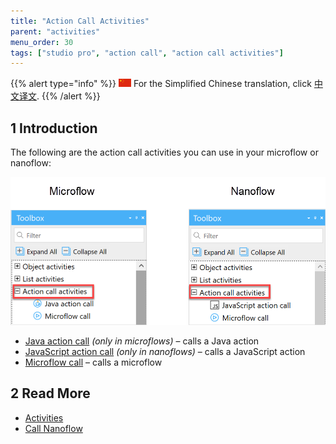 ```yaml
---
title: "Action Call Activities"
parent: "activities"
menu_order: 30
tags: ["studio pro", "action call", "action call activities"]
---
```


{{% alert type="info" %}}
<img src="attachments/chinese-translation/china.png" style="display: inline-block; margin: 0" /> For the Simplified Chinese translation, click [中文译文]().
{{% /alert %}}

## 1 Introduction

The following are the action call activities you can use in your microflow or nanoflow:

![Action Call Activities](attachments/action-call-activities/action-call-activities.png)

* [Java action call](java-action-call) *(only in microflows)* – calls a Java action
* [JavaScript action call](javascript-action-call) *(only in nanoflows)* – calls a JavaScript action
* [Microflow call](microflow-call) – calls a microflow

## 2 Read More

* [Activities](activities)
* [Call Nanoflow](nanoflow-call)